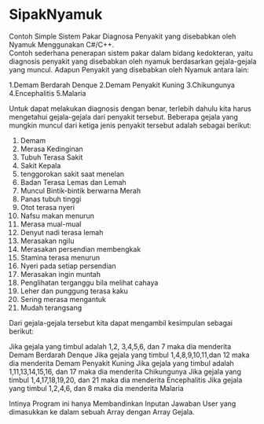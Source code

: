 SipakNyamuk
===========

Contoh Simple Sistem Pakar Diagnosa Penyakit yang disebabkan oleh Nyamuk Menggunakan C#/C++.<br>
Contoh sederhana penerapan sistem pakar dalam bidang kedokteran, yaitu diagnosis penyakit yang disebabkan oleh nyamuk berdasarkan gejala-gejala yang muncul. Adapun Penyakit yang disebabkan oleh Nyamuk antara lain:

1.Demam Berdarah Denque
2.Demam Penyakit Kuning
3.Chikungunya
4.Encephalitis
5.Malaria

Untuk dapat melakukan diagnosis dengan benar, terlebih dahulu kita harus mengetahui gejala-gejala dari penyakit tersebut. Beberapa gejala yang mungkin muncul dari ketiga jenis penyakit tersebut adalah sebagai berikut:

1. Demam
2. Merasa Kedinginan
3. Tubuh Terasa Sakit
4. Sakit Kepala
5. tenggorokan sakit saat menelan
6. Badan Terasa Lemas dan Lemah
7. Muncul Bintik-bintik berwarna Merah
8. Panas tubuh tinggi
9. Otot terasa nyeri
10. Nafsu makan menurun
11. Merasa mual-mual
12. Denyut nadi terasa lemah
13. Merasakan ngilu
14. Merasakan persendian membengkak
15. Stamina terasa menurun
16. Nyeri pada setiap persendian
17. Merasakan ingin muntah
18. Penglihatan terganggu bila melihat cahaya
19. Leher dan punggung terasa kaku
20. Sering merasa mengantuk
21. Mudah terangsang

Dari gejala-gejala tersebut kita dapat mengambil kesimpulan sebagai berikut:

Jika gejala yang timbul adalah 1,2, 3,4,5,6, dan 7 maka dia menderita Demam Berdarah Denque
Jika gejala yang timbul 1,4,8,9,10,11,dan 12 maka dia menderita Demam Penyakit Kuning
Jika gejala yang timbul adalah 1,11,13,14,15,16, dan 17 maka dia menderita Chikungunya
Jika gejala yang timbul 1,4,17,18,19,20, dan 21 maka dia menderita Encephalitis
Jika gejala yang timbul 1,2,4,6, dan 8 maka dia menderita Malaria


Intinya Program ini hanya Membandinkan Inputan Jawaban User yang dimasukkan ke dalam sebuah Array dengan Array Gejala.

